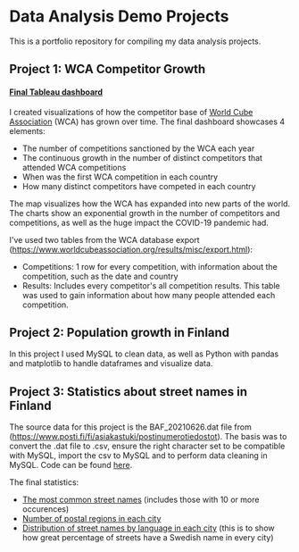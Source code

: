 # Data Analysis Demo Projects
This is a portfolio repository for compiling my data analysis projects.

## Project 1: WCA Competitor Growth

#### [Final Tableau dashboard](https://public.tableau.com/views/WCACompetitorGrowth/Dashboard1?:language=en-US&:display_count=n&:origin=viz_share_link)

I created visualizations of how the competitor base of [World Cube Association](https://www.worldcubeassociation.org/) (WCA) has grown over time. The final dashboard showcases 4 elements:
- The number of competitions sanctioned by the WCA each year
- The continuous growth in the number of distinct competitors that attended WCA competitions
- When was the first WCA competition in each country
- How many distinct competitors have competed in each country

The map visualizes how the WCA has expanded into new parts of the world. The charts show an exponential growth in the number of competitors and competitions, as well as the huge impact the COVID-19 pandemic had.

I've used two tables from the WCA database export (https://www.worldcubeassociation.org/results/misc/export.html):
- Competitions: 1 row for every competition, with information about the competition, such as the date and country
- Results: Includes every competitor's all competition results. This table was used to gain information about how many people attended each competition.

## Project 2: Population growth in Finland

In this project I used MySQL to clean data, as well as Python with pandas and matplotlib to handle dataframes and visualize data.


## Project 3: Statistics about street names in Finland

The source data for this project is the BAF_20210626.dat file from (https://www.posti.fi/fi/asiakastuki/postinumerotiedostot). The basis was to convert the .dat file to .csv, ensure the right character set to be compatible with MySQL, import the csv to MySQL and to perform data cleaning in MySQL. Code can be found [here](street-name-statistics/code.sql).

The final statistics:
- [The most common street names](street-name-statistics/most-common-street-names.csv) (includes those with 10 or more occurences)
- [Number of postal regions in each city](street-name-statistics/postal-regions-by-city.csv)
- [Distribution of street names by language in each city](street-name-statistics/street-names-by-language.csv) (this is to show how great percentage of streets have a Swedish name in every city)
